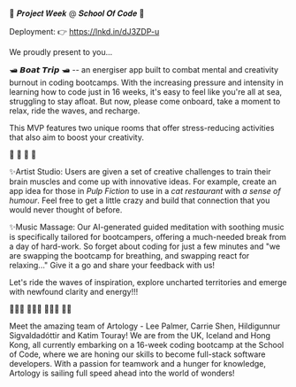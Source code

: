 ###
🚀 𝑷𝒓𝒐𝒋𝒆𝒄𝒕 𝑾𝒆𝒆𝒌 @ 𝑺𝒄𝒉𝒐𝒐𝒍 𝑶𝒇 𝑪𝒐𝒅𝒆 🚀

Deployment:
 👉 https://lnkd.in/dJ3ZDP-u
 
We proudly present to you...

🛥 𝘽𝙤𝙖𝙩 𝙏𝙧𝙞𝙥 🛥
-- an energiser app built to combat mental and creativity burnout in coding bootcamps. With the increasing pressure and intensity in learning how to code just in 16 weeks, it's easy to feel like you're all at sea, struggling to stay afloat. But now, please come onboard, take a moment to relax, ride the waves, and recharge.

This MVP features two unique rooms that offer stress-reducing activities that also aim to boost your creativity.

🌊 🌊 🌊 🌊

✨Artist Studio: 
Users are given a set of creative challenges to train their brain muscles and come up with innovative ideas. For example, create an app idea for those in *Pulp Fiction* to use in a *cat restaurant* with *a sense of humour*. Feel free to get a little crazy and build that connection that you would never thought of before.

✨Music Massage: 
Our AI-generated guided meditation with soothing music is specifically tailored for bootcampers, offering a much-needed break from a day of hard-work. So forget about coding for just a few minutes and "we are swapping the bootcamp for breathing, and swapping react for relaxing..." Give it a go and share your feedback with us!

Let's ride the waves of inspiration, explore uncharted territories and emerge with newfound clarity and energy!!!

👩🏼‍🎨 👩🏻‍🚀 🧑🏻‍🔬 🕵🏿

Meet the amazing team of Artology - Lee Palmer, Carrie Shen, Hildigunnur Sigvaldadóttir and Katim Touray! We are from the UK, Iceland and Hong Kong, all currently embarking on a 16-week coding bootcamp at the School of Code, where we are honing our skills to become full-stack software developers. With a passion for teamwork and a hunger for knowledge, Artology is sailing full speed ahead into the world of wonders! 